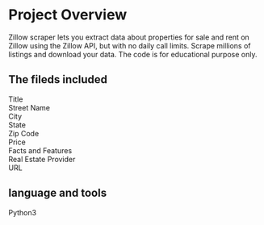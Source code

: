 # Project Overview 
Zillow scraper lets you extract data about properties for sale and rent on Zillow using the Zillow API, but with no daily call limits. Scrape millions of listings and download your data. The code is for educational purpose only.
 
 
## The fileds included 

Title <br />
Street Name <br />
City <br />
State <br />
Zip Code <br />
Price <br />
Facts and Features <br />
Real Estate Provider <br />
URL <br />
 
 ## language and tools
Python3 
